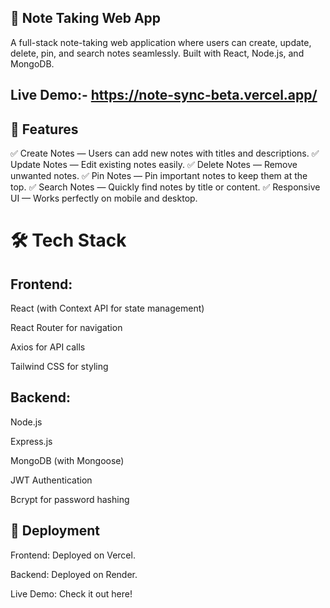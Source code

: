 ## 📝 Note Taking Web App

A full-stack note-taking web application where users can create, update, delete, pin, and search notes seamlessly. Built with React, Node.js, and MongoDB.

## Live Demo:- https://note-sync-beta.vercel.app/

## 🚀 Features

✅ Create Notes — Users can add new notes with titles and descriptions.
✅ Update Notes — Edit existing notes easily.
✅ Delete Notes — Remove unwanted notes.
✅ Pin Notes — Pin important notes to keep them at the top.
✅ Search Notes — Quickly find notes by title or content.
✅ Responsive UI — Works perfectly on mobile and desktop.

# 🛠️ Tech Stack

## Frontend:

React (with Context API for state management)

React Router for navigation

Axios for API calls

Tailwind CSS for styling

## Backend:

Node.js

Express.js

MongoDB (with Mongoose)

JWT Authentication

Bcrypt for password hashing

## 🚀 Deployment

Frontend: Deployed on Vercel.

Backend: Deployed on Render.

Live Demo: Check it out here!
